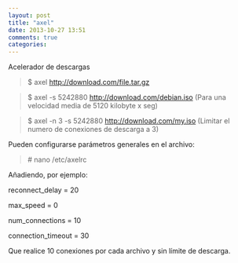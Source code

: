 ```yaml
---
layout: post
title: "axel"
date: 2013-10-27 13:51
comments: true
categories: 
---
```

Acelerador de descargas

>$ axel http://download.com/file.tar.gz

>$ axel -s 5242880 http://download.com/debian.iso  (Para una velocidad media de 5120 kilobyte x seg)

>$ axel -n 3 -s 5242880 http://download.com/my.iso  (Limitar el numero de conexiones de descarga a 3)

Pueden configurarse parámetros generales en el archivo:

>\# nano /etc/axelrc

Añadiendo, por ejemplo:

reconnect_delay = 20

max_speed = 0

num_connections = 10

connection_timeout = 30

Que realice 10 conexiones por cada archivo y sin límite de descarga.

